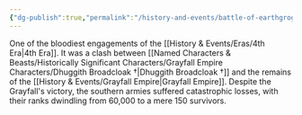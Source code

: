 ```yaml
---
{"dg-publish":true,"permalink":"/history-and-events/battle-of-earthgrog/","updated":"2025-03-01T21:15:15.221+00:00"}
---
```


One of the bloodiest engagements of the [[History & Events/Eras/4th Era\|4th Era]]. It was a clash between [[Named Characters & Beasts/Historically Significant  Characters/Grayfall Empire Characters/Dhuggith Broadcloak †\|Dhuggith Broadcloak †]] and the remains of the [[History & Events/Grayfall Empire\|Grayfall Empire]]. Despite the Grayfall's victory, the southern armies suffered catastrophic losses, with their ranks dwindling from 60,000 to a mere 150 survivors. 